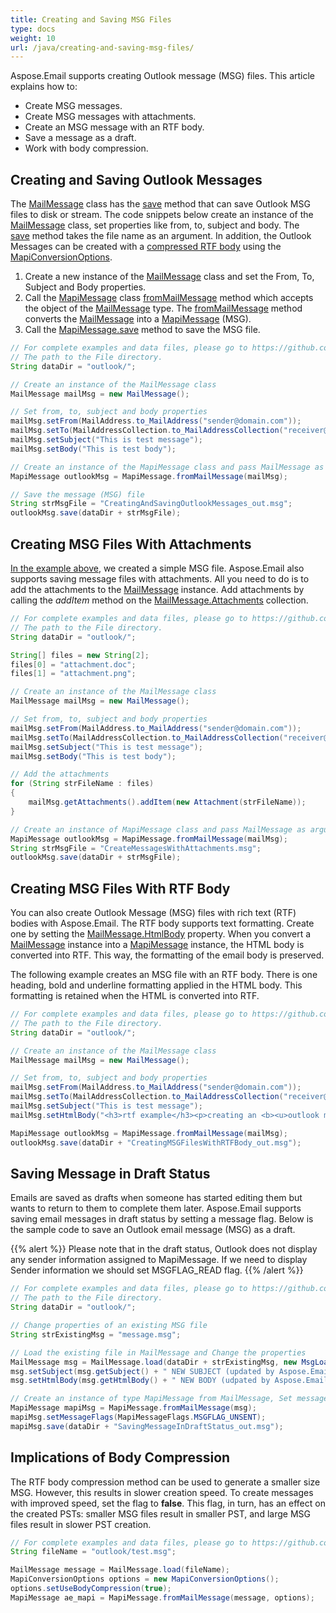 ```yaml
---
title: Creating and Saving MSG Files
type: docs
weight: 10
url: /java/creating-and-saving-msg-files/
---
```



Aspose.Email supports creating Outlook message (MSG) files. This article explains how to:

- Create MSG messages.
- Create MSG messages with attachments.
- Create an MSG message with an RTF body.
- Save a message as a draft.
- Work with body compression.
  
## **Creating and Saving Outlook Messages**

The [MailMessage](https://reference.aspose.com/email/java/com.aspose.email/mailmessage/) class has the [save](https://reference.aspose.com/email/java/com.aspose.email/mailmessage/#save-java.lang.String-) method that can save Outlook MSG files to disk or stream. The code snippets below create an instance of the [MailMessage](https://reference.aspose.com/email/java/com.aspose.email/mailmessage/) class, set properties like from, to, subject and body. The [save](https://reference.aspose.com/email/java/com.aspose.email/mailmessage/#save-java.lang.String-) method takes the file name as an argument. In addition, the Outlook Messages can be created with a [compressed RTF body](#creating-msg-files-with-rtf-body) using the [MapiConversionOptions](https://reference.aspose.com/email/java/com.aspose.email/mapiconversionoptions/).

1. Create a new instance of the [MailMessage](https://reference.aspose.com/email/java/com.aspose.email/mailmessage/) class and set the From, To, Subject and Body properties.
1. Call the [MapiMessage](https://reference.aspose.com/email/java/com.aspose.email/mapimessage/) class [fromMailMessage](https://reference.aspose.com/email/java/com.aspose.email/mapimessage/#fromMailMessage-com.aspose.email.MailMessage-) method which accepts the object of the [MailMessage](https://reference.aspose.com/email/java/com.aspose.email/mailmessage/) type. The [fromMailMessage](https://reference.aspose.com/email/java/com.aspose.email/mapimessage/#fromMailMessage-com.aspose.email.MailMessage-) method converts the [MailMessage](https://reference.aspose.com/email/java/com.aspose.email/mailmessage/) into a [MapiMessage](https://reference.aspose.com/email/java/com.aspose.email/mapimessage/) (MSG).
1. Call the [MapiMessage.save](https://reference.aspose.com/email/java/com.aspose.email/mapimessage/#save-java.lang.String-) method to save the MSG file.

~~~Java
// For complete examples and data files, please go to https://github.com/aspose-email/Aspose.Email-for-Java
// The path to the File directory.
String dataDir = "outlook/";

// Create an instance of the MailMessage class
MailMessage mailMsg = new MailMessage();

// Set from, to, subject and body properties
mailMsg.setFrom(MailAddress.to_MailAddress("sender@domain.com"));
mailMsg.setTo(MailAddressCollection.to_MailAddressCollection("receiver@domain.com"));
mailMsg.setSubject("This is test message");
mailMsg.setBody("This is test body");

// Create an instance of the MapiMessage class and pass MailMessage as argument
MapiMessage outlookMsg = MapiMessage.fromMailMessage(mailMsg);

// Save the message (MSG) file
String strMsgFile = "CreatingAndSavingOutlookMessages_out.msg";
outlookMsg.save(dataDir + strMsgFile);
~~~

## **Creating MSG Files With Attachments**

[In the example above](#creating-and-saving-outlook-messages), we created a simple MSG file. Aspose.Email also supports saving message files with attachments. All you need to do is to add the attachments to the [MailMessage](https://reference.aspose.com/email/java/com.aspose.email/mailmessage/) instance. Add attachments by calling the *addItem* method on the [MailMessage.Attachments](https://reference.aspose.com/email/java/com.aspose.email/attachmentcollection/) collection.

~~~Java
// For complete examples and data files, please go to https://github.com/aspose-email/Aspose.Email-for-Java
// The path to the File directory.
String dataDir = "outlook/";

String[] files = new String[2];
files[0] = "attachment.doc";
files[1] = "attachment.png";

// Create an instance of the MailMessage class
MailMessage mailMsg = new MailMessage();

// Set from, to, subject and body properties
mailMsg.setFrom(MailAddress.to_MailAddress("sender@domain.com"));
mailMsg.setTo(MailAddressCollection.to_MailAddressCollection("receiver@domain.com"));
mailMsg.setSubject("This is test message");
mailMsg.setBody("This is test body");

// Add the attachments
for (String strFileName : files)
{
    mailMsg.getAttachments().addItem(new Attachment(strFileName));
}

// Create an instance of MapiMessage class and pass MailMessage as argument
MapiMessage outlookMsg = MapiMessage.fromMailMessage(mailMsg);
String strMsgFile = "CreateMessagesWithAttachments.msg";
outlookMsg.save(dataDir + strMsgFile);
~~~

## **Creating MSG Files With RTF Body**

You can also create Outlook Message (MSG) files with rich text (RTF) bodies with Aspose.Email. The RTF body supports text formatting. Create one by setting the [MailMessage.HtmlBody](https://reference.aspose.com/email/java/com.aspose.email/mailmessage/#setHtmlBody-java.lang.String-) property. When you convert a [MailMessage](https://reference.aspose.com/email/java/com.aspose.email/mailmessage/) instance into a [MapiMessage](https://reference.aspose.com/email/java/com.aspose.email/mapimessage/) instance, the HTML body is converted into RTF. This way, the formatting of the email body is preserved.

The following example creates an MSG file with an RTF body. There is one heading, bold and underline formatting applied in the HTML body. This formatting is retained when the HTML is converted into RTF.

~~~Java
// For complete examples and data files, please go to https://github.com/aspose-email/Aspose.Email-for-Java
// The path to the File directory.
String dataDir = "outlook/";

// Create an instance of the MailMessage class
MailMessage mailMsg = new MailMessage();

// Set from, to, subject and body properties
mailMsg.setFrom(MailAddress.to_MailAddress("sender@domain.com"));
mailMsg.setTo(MailAddressCollection.to_MailAddressCollection("receiver@domain.com"));
mailMsg.setSubject("This is test message");
mailMsg.setHtmlBody("<h3>rtf example</h3><p>creating an <b><u>outlook message (msg)</u></b> file using Aspose.Email.</p>");

MapiMessage outlookMsg = MapiMessage.fromMailMessage(mailMsg);
outlookMsg.save(dataDir + "CreatingMSGFilesWithRTFBody_out.msg");
~~~

## **Saving Message in Draft Status**

Emails are saved as drafts when someone has started editing them but wants to return to them to complete them later. Aspose.Email supports saving email messages in draft status by setting a message flag. Below is the sample code to save an Outlook email message (MSG) as a draft.

{{% alert %}}
Please note that in the draft status, Outlook does not display any sender information assigned to MapiMessage.
If we need to display Sender information we should set MSGFLAG_READ flag.
{{% /alert %}}


~~~Java
// For complete examples and data files, please go to https://github.com/aspose-email/Aspose.Email-for-Java
// The path to the File directory.
String dataDir = "outlook/";

// Change properties of an existing MSG file
String strExistingMsg = "message.msg";

// Load the existing file in MailMessage and Change the properties
MailMessage msg = MailMessage.load(dataDir + strExistingMsg, new MsgLoadOptions());
msg.setSubject(msg.getSubject() + " NEW SUBJECT (updated by Aspose.Email)");
msg.setHtmlBody(msg.getHtmlBody() + " NEW BODY (udpated by Aspose.Email)");

// Create an instance of type MapiMessage from MailMessage, Set message flag to un-sent (draft status) and Save it
MapiMessage mapiMsg = MapiMessage.fromMailMessage(msg);
mapiMsg.setMessageFlags(MapiMessageFlags.MSGFLAG_UNSENT);
mapiMsg.save(dataDir + "SavingMessageInDraftStatus_out.msg");
~~~

## **Implications of Body Compression**

The RTF body compression method can be used to generate a smaller size MSG. However, this results in slower creation speed. To create messages with improved speed, set the flag to **false**. This flag, in turn, has an effect on the created PSTs: smaller MSG files result in smaller PST, and large MSG files result in slower PST creation.

~~~Java
// For complete examples and data files, please go to https://github.com/aspose-email/Aspose.Email-for-Java
String fileName = "outlook/test.msg";

MailMessage message = MailMessage.load(fileName);
MapiConversionOptions options = new MapiConversionOptions();
options.setUseBodyCompression(true);
MapiMessage ae_mapi = MapiMessage.fromMailMessage(message, options);
~~~
